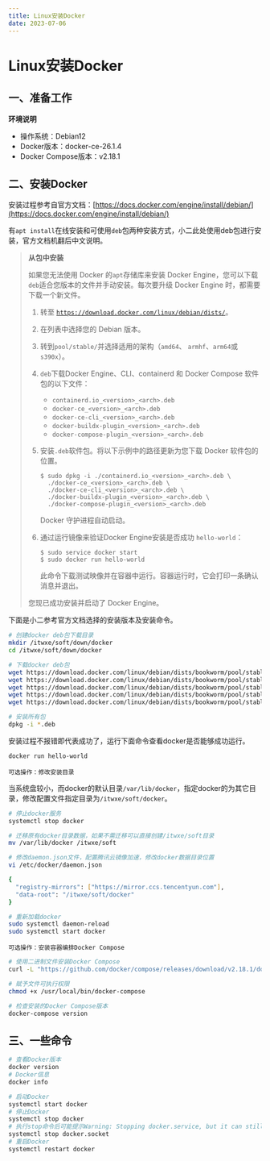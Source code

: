 ```yaml
---
title: Linux安装Docker
date: 2023-07-06
---
```


# Linux安装Docker

## 一、准备工作

**环境说明**

- 操作系统：Debian12
- Docker版本：docker-ce-26.1.4
- Docker Compose版本：v2.18.1

## 二、安装Docker

安装过程参考自官方文档：[https://docs.docker.com/engine/install/debian/](https://docs.docker.com/engine/install/debian/)

有`apt install`在线安装和可使用`deb`包两种安装方式，小二此处使用deb包进行安装，官方文档机翻后中文说明。

> **从包中安装**
>
> 如果您无法使用 Docker 的`apt`存储库来安装 Docker Engine，您可以下载`deb`适合您版本的文件并手动安装。每次要升级 Docker Engine 时，都需要下载一个新文件。
>
> 1. 转至 [`https://download.docker.com/linux/debian/dists/`](https://download.docker.com/linux/debian/dists/)。
>
> 2. 在列表中选择您的 Debian 版本。
>
> 3. 转到`pool/stable/`并选择适用的架构（`amd64`、 `armhf`、`arm64`或`s390x`）。
>
> 4. `deb`下载Docker Engine、CLI、containerd 和 Docker Compose 软件包的以下文件：
>
>    - `containerd.io_<version>_<arch>.deb`
>    - `docker-ce_<version>_<arch>.deb`
>    - `docker-ce-cli_<version>_<arch>.deb`
>    - `docker-buildx-plugin_<version>_<arch>.deb`
>    - `docker-compose-plugin_<version>_<arch>.deb`
>
> 5. 安装`.deb`软件包。将以下示例中的路径更新为您下载 Docker 软件包的位置。
>
>    
>
>    ```console
>    $ sudo dpkg -i ./containerd.io_<version>_<arch>.deb \
>      ./docker-ce_<version>_<arch>.deb \
>      ./docker-ce-cli_<version>_<arch>.deb \
>      ./docker-buildx-plugin_<version>_<arch>.deb \
>      ./docker-compose-plugin_<version>_<arch>.deb
>    ```
>
>    Docker 守护进程自动启动。
>
> 6. 通过运行镜像来验证Docker Engine安装是否成功 `hello-world`：
>
>    
>
>    ```console
>    $ sudo service docker start
>    $ sudo docker run hello-world
>    ```
>
>    此命令下载测试映像并在容器中运行。容器运行时，它会打印一条确认消息并退出。
>
> 您现已成功安装并启动了 Docker Engine。

下面是小二参考官方文档选择的安装版本及安装命令。

```bash
# 创建docker deb包下载目录
mkdir /itwxe/soft/down/docker
cd /itwxe/soft/down/docker

# 下载docker deb包
wget https://download.docker.com/linux/debian/dists/bookworm/pool/stable/amd64/containerd.io_1.6.33-1_amd64.deb
wget https://download.docker.com/linux/debian/dists/bookworm/pool/stable/amd64/docker-buildx-plugin_0.14.1-1~debian.12~bookworm_amd64.deb
wget https://download.docker.com/linux/debian/dists/bookworm/pool/stable/amd64/docker-ce-cli_26.1.4-1~debian.12~bookworm_amd64.deb
wget https://download.docker.com/linux/debian/dists/bookworm/pool/stable/amd64/docker-ce_26.1.4-1~debian.12~bookworm_amd64.deb
wget https://download.docker.com/linux/debian/dists/bookworm/pool/stable/amd64/docker-compose-plugin_2.26.1-1~debian.12~bookworm_amd64.deb

# 安装所有包
dpkg -i *.deb
```

安装过程不报错即代表成功了，运行下面命令查看docker是否能够成功运行。

```bash
docker run hello-world
```

`可选操作：修改安装目录`

当系统盘较小，而docker的默认目录`/var/lib/docker`，指定docker的为其它目录，修改配置文件指定目录为`/itwxe/soft/docker`。

```bash
# 停止docker服务
systemctl stop docker

# 迁移原有docker目录数据，如果不需迁移可以直接创建/itwxe/soft目录
mv /var/lib/docker /itwxe/soft

# 修改daemon.json文件，配置腾讯云镜像加速，修改docker数据目录位置
vi /etc/docker/daemon.json

{
  "registry-mirrors": ["https://mirror.ccs.tencentyun.com"],
  "data-root": "/itwxe/soft/docker"
}

# 重新加载docker
sudo systemctl daemon-reload
sudo systemctl start docker
```

`可选操作：安装容器编排Docker Compose`

```bash
# 使用二进制文件安装Docker Compose
curl -L "https://github.com/docker/compose/releases/download/v2.18.1/docker-compose-$(uname -s)-$(uname -m)" -o /usr/local/bin/docker-compose

# 赋予文件可执行权限
chmod +x /usr/local/bin/docker-compose

# 检查安装的Docker Compose版本
docker-compose version
```

## 三、一些命令

```bash
# 查看Docker版本
docker version
# Docker信息
docker info

# 启动Docker
systemctl start docker
# 停止Docker
systemctl stop docker
# 执行stop命令后可能提示Warning: Stopping docker.service, but it can still be activated by: docker.socket，此时如果执行docker相关命令docker会自动唤醒，如果不需要自动唤醒需要执行
systemctl stop docker.socket
# 重启Docker
systemctl restart docker
```